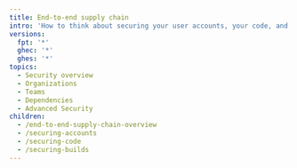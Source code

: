 ```yaml
---
title: End-to-end supply chain
intro: 'How to think about securing your user accounts, your code, and your build process'
versions:
  fpt: '*'
  ghec: '*'
  ghes: '*'
topics:
  - Security overview
  - Organizations
  - Teams
  - Dependencies
  - Advanced Security
children:
  - /end-to-end-supply-chain-overview
  - /securing-accounts
  - /securing-code
  - /securing-builds
---
```



